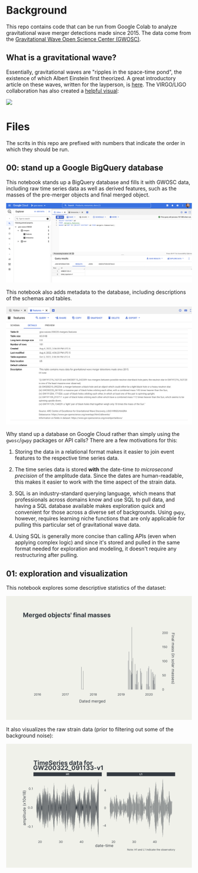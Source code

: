 # Background

This repo contains code that can be run from Google Colab to analyze gravitational wave merger detections made since 2015. The data come from the [Gravitational Wave Open Science Center (GWOSC)](https://www.gw-openscience.org/).

## What is a gravitational wave?

Essentially, gravitational waves are "ripples in the space-time pond", the existence of which Albert Einstein first theorized. A great introductory article on these waves, written for the layperson, is [here](https://spaceplace.nasa.gov/gravitational-waves/en/). The VIRGO/LIGO collaboration has also created a [helpful visual](https://www.youtube.com/watch?v=zLAmF0H-FTM):

![](img/grav_waves_fst.gif)

# Files

The scrits in this repo are prefixed with numbers that indicate the order in which they should be run.

## 00: stand up a Google BigQuery database

This notebook stands up a BigQuery database and fills it with GWOSC data, including raw time series data as well as derived features, such as the masses of the pre-merger objects and final merged object.

![](img/gbq_q.png)

This notebook also adds metadata to the database, including descriptions of the schemas and tables.

![](img/gbq_desc.png)

Why stand up a database on Google Cloud rather than simply using the `gwosc`/`gwpy` packages or API calls? There are a few motivations for this:

1. Storing the data in a relational format makes it easier to join event features to the respective time series data.

2. The time series data is stored **with** the date-time *to microsecond precision* of the amplitude data. Since the dates are human-readable, this makes it easier to work with the time aspect of the strain data. 

3. SQL is an industry-standard querying language, which means that professionals across domains know and use SQL to pull data, and having a SQL database available makes exploration quick and convenient for those across a diverse set of backgrounds. Using `gwpy`, however, requires learning niche functions that are only applicable for pulling this particular set of gravitational wave data.

4. Using SQL is generally more concise than calling APIs (even when applying complex logic) and since it's stored and pulled in the same format needed for exploration and modeling, it doesn't require any restructuring after pulling.

## 01: exploration and visualization

This notebook explores some descriptive statistics of the dataset:

![](img/01_final_masses.png)

It also visualizes the raw strain data (prior to filtering out some of the background noise):

![](img/01_timeseries.png)


